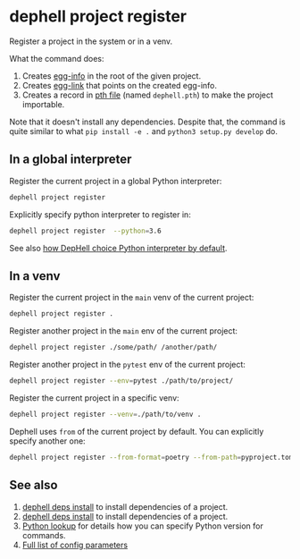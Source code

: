 # dephell project register

Register a project in the system or in a venv.

What the command does:

1. Creates [egg-info](https://setuptools.readthedocs.io/en/latest/formats.html#eggs-and-their-formats) in the root of the given project.
1. Creates [egg-link](https://setuptools.readthedocs.io/en/latest/formats.html#egg-links) that points on the created egg-info.
1. Creates a record in [pth file](https://docs.python.org/3/library/site.html) (named `dephell.pth`) to make the project importable.

Note that it doesn't install any dependencies. Despite that, the command is quite similar to what `pip install -e .` and `python3 setup.py develop` do.

## In a global interpreter

Register the current project in a global Python interpreter:

```bash
dephell project register
```

Explicitly specify python interpreter to register in:

```bash
dephell project register  --python=3.6
```

See also [how DepHell choice Python interpreter by default](python-lookup).

## In a venv

Register the current project in the `main` venv of the current project:

```bash
dephell project register .
```

Register another project in the `main` env of the current project:

```bash
dephell project register ./some/path/ /another/path/
```

Register another project in the `pytest` env of the current project:

```bash
dephell project register --env=pytest ./path/to/project/
```

Register the current project in a specific venv:

```bash
dephell project register --venv=./path/to/venv .
```

Dephell uses `from` of the current project by default. You can explicitly specify another one:

```bash
dephell project register --from-format=poetry --from-path=pyproject.toml ./path/to/a/project/
```

## See also

1. [dephell deps install](cmd-deps-install) to install dependencies of a project.
1. [dephell deps install](cmd-deps-install) to install dependencies of a project.
1. [Python lookup](python-lookup) for details how you can specify Python version for commands.
1. [Full list of config parameters](params)
